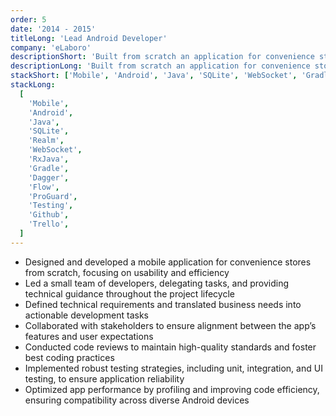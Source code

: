 ```yaml
---
order: 5
date: '2014 - 2015'
titleLong: 'Lead Android Developer'
company: 'eLaboro'
descriptionShort: 'Built from scratch an application for convenience stores, focusing on delivering a user-friendly and efficient solution tailored to their needs. This was my first experience leading a small team'
descriptionLong: 'Built from scratch an application for convenience stores, focusing on delivering a user-friendly and efficient solution tailored to their needs. Took ownership of the entire development lifecycle, from architecture and design to implementation and deployment. This was my first experience leading a small team, where I provided guidance, delegated tasks, and ensured the project’s timely delivery'
stackShort: ['Mobile', 'Android', 'Java', 'SQLite', 'WebSocket', 'Gradle', 'ProGuard', 'Testing', 'Github', 'Trello']
stackLong:
  [
    'Mobile',
    'Android',
    'Java',
    'SQLite',
    'Realm',
    'WebSocket',
    'RxJava',
    'Gradle',
    'Dagger',
    'Flow',
    'ProGuard',
    'Testing',
    'Github',
    'Trello',
  ]
---
```


<p>
  <ul>
    <li><span class="text-primary">Designed and developed</span> a mobile application for convenience stores from scratch, focusing on usability and efficiency</li>
    <li><span class="text-primary">Led a small team</span> of developers, delegating tasks, and providing technical guidance throughout the project lifecycle</li>
    <li><span class="text-primary">Defined technical requirements</span> and translated business needs into actionable development tasks</li>
    <li><span class="text-primary">Collaborated with stakeholders</span> to ensure alignment between the app’s features and user expectations</li>
    <li><span class="text-primary">Conducted code reviews</span> to maintain high-quality standards and foster best coding practices</li>
    <li><span class="text-primary">Implemented robust testing strategies</span>, including unit, integration, and UI testing, to ensure application reliability</li>
    <li><span class="text-primary">Optimized app performance</span> by profiling and improving code efficiency, ensuring compatibility across diverse Android devices</li>
  </ul>
</p>
